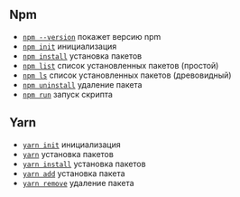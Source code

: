 <style>
  * {
    user-select: none;    
  }

  h1, h2 {
    scroll-margin: 60px;
  }
</style>

## Npm

- [`npm --version`](<./Npm/npm --version.md>) покажет версию npm
- [`npm init`](<./Npm/npm init.md>) инициализация
- [`npm install`](<./Npm/npm install.md>) установка пакетов
- [`npm list`](<./Npm/npm list.md>) список установленных пакетов (простой)
- [`npm ls`](<./Npm/npm ls.md>) список установленных пакетов (древовидный)
- [`npm uninstall`](<./Npm/npm uninstall.md>) удаление пакета
- [`npm run`](<./Npm/npm run.md>) запуск скрипта

## Yarn

- [`yarn init`](<./Yarn/yarn init.md>) инициализация
- [`yarn`](<./Yarn/yarn && yarn install.md>) установка пакетов
- [`yarn install`](<./Yarn/yarn && yarn install.md>) установка пакетов
- [`yarn add`](<./Yarn/yarn add.md>) установка пакета
- [`yarn remove`](<./Yarn/yarn remove.md>) удаление пакета
